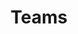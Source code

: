 ---
title: "Teams"
draft: false
# page title background image
bg_image: "images/banner/banner-2.jpg"
# meta description
# description : "Lorem ipsum dolor sit amet, consectetur adipisicing elit, sed do eiusmod tempor incididunt ut labore. dolore magna aliqua. Ut enim ad minim veniam, quis nostrud."
---